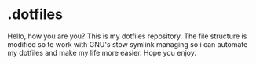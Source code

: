# .dotfiles

Hello, how you are you? This is my dotfiles repository. 
The file structure is modified so to work with GNU's stow symlink managing so i can automate my dotfiles and make my life more easier.
Hope you enjoy.
